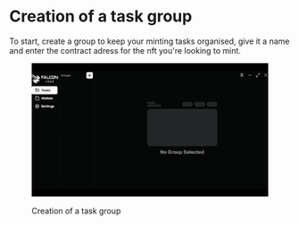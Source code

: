 # Creation of a task group

To start, create a group to keep your minting tasks organised, give it a name and enter the contract adress for the nft you're looking to mint.

<figure><img src="../.gitbook/assets/groups.gif" alt=""><figcaption><p>Creation of a task group</p></figcaption></figure>

